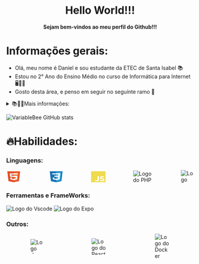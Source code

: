 <h1 align="center">Hello World!!!</h1>
<p align="center"><b>Sejam bem-vindos ao meu perfil do Github!!!</b></p>

# Informações gerais:
<ul>
  <li>Olá, meu nome é Daniel e sou estudante da ETEC de Santa Isabel 📚</li>
  <li>Estou no 2° Ano do Ensino Médio no curso de Informática para Internet 🖥👨‍💻</li>
  <li>Gosto desta área, e penso em seguir no seguinte ramo 🔭</li>
</ul>

<details>
  <summary>📚👨‍🎓Mais informações:</summary>

  <p>- Meu nome é Daniel Silva de Oliveira, tenho 16 anos e sou um estudante da ETEC (Escola Técnica) de Santa Isabel. Estou no 2° Ano do curso de Informática para Internet.</p>

  <p>- Como o curso é Informática para Internet, estamos aprendendo diferentes campos da área. Até o momento, estamos aprendendo HTML, CSS, JavaScript, PHP, React-Native, SQL, Docker. Também tivemos C++ e aulas de CorelDraw e Gimp.</p>
</details>

![VariableBee GitHub stats](https://github-readme-stats.vercel.app/api?username=DanielHub255&show_icons=true&theme=gotham)

# 🔥Habilidades:
<h3>Linguagens:</h3>

<section style="display: flex; justify-content: space-between; align-items: center;">
  <img src="https://raw.githubusercontent.com/devicons/devicon/master/icons/html5/html5-original.svg" alt="Logo do Html" height="30px" width="40px">
  <img src="https://raw.githubusercontent.com/devicons/devicon/master/icons/css3/css3-original.svg" alt="Logo do Css" height="30px" width="40px">
  <img src="https://raw.githubusercontent.com/devicons/devicon/master/icons/javascript/javascript-plain.svg" alt="Logo do JavaScript" height="30px" width="40px">
  <img src="https://github.com/user-attachments/assets/b6271ca9-ed1b-4090-bb9f-8632f83b215f" alt="Logo do PHP" height="33px" width="55px">
  <img src="https://github.com/user-attachments/assets/21085e70-341f-4cf5-9d84-d8d8fbb419c2" alt="Logo do C++" height="35px" width="35px">
</section>

<h3>Ferramentas e FrameWorks:</h3>

<section>
  <img src="https://github.com/user-attachments/assets/b55a2996-1a94-4216-82c4-efa628b6cdea" alt="Logo do Vscode" height="34px" width="35px">
  <img src="https://github.com/user-attachments/assets/77ab55af-7ee9-4ae7-beb4-44fe3e66c9be" alt="Logo do Expo" height="37px" width="68px">
</section>

<h3>Outros:</h3>

<section style="display: flex; justify-content: space-around; align-items: center;">
  <img src="https://github.com/user-attachments/assets/501381ed-542b-49d3-bd65-a3c1c9e2de42" alt="Logo do SQL" height="40px" width="34px">
  <img src="https://github.com/user-attachments/assets/5a6b4c0c-b9a8-430c-a1d3-525fff79347b" alt="Logo do React-Native" height="44px" width="40px">
  <img src="https://github.com/user-attachments/assets/b43bea24-7719-4c7e-af96-bad6026728cb" alt="Logo do Docker" height"30px" width="40px">
</section>

